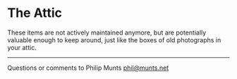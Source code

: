 # The Attic

These items are not actively maintained anymore, but are potentially
valuable enough to keep around, just like the boxes of old photographs
in your attic.

-----

Questions or comments to Philip Munts <phil@munts.net>
